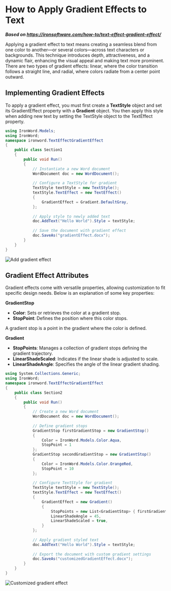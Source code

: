 # How to Apply Gradient Effects to Text

***Based on <https://ironsoftware.com/how-to/text-effect-gradient-effect/>***


Applying a gradient effect to text means creating a seamless blend from one color to another—or several colors—across text characters or backgrounds. This technique introduces depth, attractiveness, and a dynamic flair, enhancing the visual appeal and making text more prominent. There are two types of gradient effects: linear, where the color transition follows a straight line, and radial, where colors radiate from a center point outward.

## Implementing Gradient Effects

To apply a gradient effect, you must first create a **TextStyle** object and set its GradientEffect property with a **Gradient** object. You then apply this style when adding new text by setting the TextStyle object to the TextEffect property.

```cs
using IronWord.Models;
using IronWord;
namespace ironword.TextEffectGradientEffect
{
    public class Section1
    {
        public void Run()
        {
            // Instantiate a new Word document
            WordDocument doc = new WordDocument();
            
            // Configure a TextStyle for gradient
            TextStyle textStyle = new TextStyle();
            textStyle.TextEffect = new TextEffect()
            {
                GradientEffect = Gradient.DefaultGray,
            };
            
            // Apply style to newly added text
            doc.AddText("Hello World").Style = textStyle;
            
            // Save the document with gradient effect
            doc.SaveAs("gradientEffect.docx");
        }
    }
}
```

<div class="content-img-align-center">
    <div class="center-image-wrapper">
         <img src="https://ironsoftware.com/static-assets/word/how-to/text-effect-gradient-effect/gradient-effect.webp" alt="Add gradient effect" class="img-responsive add-shadow">
    </div>
</div>

## Gradient Effect Attributes

Gradient effects come with versatile properties, allowing customization to fit specific design needs. Below is an explanation of some key properties:

**GradientStop**
- **Color**: Sets or retrieves the color at a gradient stop.
- **StopPoint**: Defines the position where this color stops.

A gradient stop is a point in the gradient where the color is defined.

**Gradient**
- **StopPoints**: Manages a collection of gradient stops defining the gradient trajectory.
- **LinearShadeScaled**: Indicates if the linear shade is adjusted to scale.
- **LinearShadeAngle**: Specifies the angle of the linear gradient shading.

```cs
using System.Collections.Generic;
using IronWord;
namespace ironword.TextEffectGradientEffect
{
    public class Section2
    {
        public void Run()
        {
            // Create a new Word document
            WordDocument doc = new WordDocument();
            
            // Define gradient stops
            GradientStop firstGradientStop = new GradientStop()
            {
                Color = IronWord.Models.Color.Aqua,
                StopPoint = 1
            };
            GradientStop secondGradientStop = new GradientStop()
            {
                Color = IronWord.Models.Color.OrangeRed,
                StopPoint = 10
            };
            
            // Configure TextStyle for gradient
            TextStyle textStyle = new TextStyle();
            textStyle.TextEffect = new TextEffect()
            {
                GradientEffect = new Gradient()
                {
                    StopPoints = new List<GradientStop> { firstGradientStop, secondGradientStop },
                    LinearShadeAngle = 45,
                    LinearShadeScaled = true,
                }
            };
            
            // Apply gradient styled text
            doc.AddText("Hello World").Style = textStyle;
            
            // Export the document with custom gradient settings
            doc.SaveAs("customizedGradientEffect.docx");
        }
    }
}
```

<div class="content-img-align-center">
    <div class="center-image-wrapper">
         <img src="https://ironsoftware.com/static-assets/word/how-to/text-effect-gradient-effect/customized-gradient.webp" alt="Customized gradient effect" class="img-responsive add-shadow">
    </div>
</div>